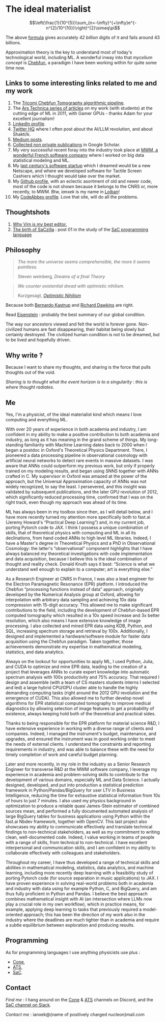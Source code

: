<script
  src="https://cdn.mathjax.org/mathjax/latest/MathJax.js?config=TeX-AMS-MML_HTMLorMML"
  type="text/javascript">
</script>

<script>
  MathJax = {
    tex: {
      inlineMath: [['$', '$']]
    }
  };
</script>
# The ideal materialist

$$\left(\frac{1}{10^{5}}\sum_{n=-\infty}^{+\infty}e^{-n^{2}/10^{10}}\right)^{2}\simeq\pi$$

The above [formula](https://www.researchgate.net/publication/242433843_GET_BILLIONS_AND_BILLIONS_OF_CORRECT_DIGITS_OF_PI_FROM_A_WRONG_FORMULA) gives accurately *42 billion* digits of $\pi$ and fails around 43 billions.

Approximation theory is the key to understand most of today's technological world, including ML. A wonderful inway into that *mycelium concept* is [Chebfun](https://my.siam.org/Store/Product/viewproduct/?ProductId=31254869), a paradigm I have been working within for quite some time now.

## Links to some interesting links related to me and my work

1. The [Tricomi Chebfun Tomography algorithmic pipeline](https://superfri.org/index.php/superfri/article/view/111).
2. The [Ars Technica series of articles](https://arstechnica.com/science/2011/07/running-high-performance-neural-networks-on-a-gamer-gpu/) on my work (with students) at the cutting edge of ML in 2011, with Gamer GPUs - thanks Adam for your excellent journalism!
3. [LinkedIn profile](https://www.linkedin.com/in/yann-le-du-3308609a/).
4. [Twitter HQ](https://twitter.com/Yann_Le_Du) where I often post about the AI/LLM revolution, and about Shakti/k.
5. [Medium posts](https://medium.com/@yann.ledu.fr).
6. [Collected non private publications](https://scholar.google.com/citations?user=b4JXA28AAAAJ&hl=en) in Google Scholar.
7. My very successful recent foray into the industry took place at [MWM, a wonderful French software company](https://mwm.io/) where I worked on big data statistical modeling and ML. 
8. My [last century's software startup](https://www.infogreffe.fr/entreprise-societe/413813874-synsoft-750197B130190000.html) which I dreamed would be a new Netscape, and where we developed software for Tactile Screen Cashiers which I thought would take over the market.
9. My [Github profile](https://github.com/ianxek), with an eclectic asortment of old and newer code, most of the code is not shown because it belongs to the CNRS or, more recently, to MWM. Btw, *ianxek* is my name in [Lojban](https://mw.lojban.org/index.php?title=Lojban&setlang=en-US)!
10. My [CodeAbbey profile](https://www.codeabbey.com/index/user_profile/ianxek). Love that site, will do all the problems.

## Thoughtshots

1. [Why Vim is my best editor.](why_vim.md)
2. [The birth of SaCzilla](saczilla001_modified_fibo.md) : post 01 in the study of the [SaC programming
   language](https://www.sac-home.org/doku.php)

## Philosophy

> _The more the universe seems comprehensible, the more it seems pointless._
>
> Steven weinberg, _Dreams of a final Theory_

> _We counter existential dread with optimistic nihilism._
>
> Kurzgesagt, [_Optimistic Nihilism_](https://youtu.be/MBRqu0YOH14)

Because both [Bernardo
Kastrup](https://www.bernardokastrup.com/2013/04/why-materialism-is-baloney-overview.html) and [Richard Dawkins](https://www.amazon.com/Magic-Reality-Know-Whats-Really/dp/1451675046) are right.

Read [Eisenstein](https://ascentofhumanity.com/) : probably the best summary of our global
condition.

The way our ancestors viewed and felt the world is forever gone. Non-civilized humans are fast
disappearing, their habitat being slowly but certainly destroyed. The civilized human condition is
not to be dreamed, but to be lived and hopefully driven.

## Why write ?

Because I want to share my thoughts, and sharing is the force that pulls thoughts out of the void.

_Sharing is to thought what the event horizon is to a singularity : this is where thought radiates._

## Me

Yes, I'm a physicist, of the ideal materialist kind which means I love computing and everything ML.

With over 20 years of experience in both academia and industry, I am confident in my ability to make a positive contribution to both academia and industry, as long as it has meaning in the grand scheme of things. My long-standing familiarity with Machine Learning dates back to 2000 when I began a postdoc in Oxford's Theoretical Physics Department. There, I pioneered a data processing pipeline in observational cosmology with artificial neural networks to detect rare events in massive datasets. I was aware that ANNs could outperform my previous work, but only if properly trained on my modeling results, and began using SNNS together with ANNs crafted in C. My supervisor in Oxford was amazed at the power of the approach, but the Universal Approximation capacity of ANNs was not widely recognized, to say the least. I persevered, and this insight was validated by subsequent publications, and the later GPU revolution of 2012, which significantly reduced processing time, confirmed that I was on the right track, even though my approach was ahead of its time.

ML has always been in my toolbox since then, as I will detail below, and I have more recently turned my attention more specifically both to fast.ai (Jeremy Howard's “Practical Deep Learning”) and, in my current job, porting Pytorch code to JAX. I think I possess a unique combination of skills, that of theoretical physics with computing and ML in all its declinations, from hand coded ANNs to high level ML libraries. Indeed, I have a Master's degree in Theoretical Physics and a PhD in Observational Cosmology: the latter's “observational” component highlights that I have always balanced my theoretical investigations with code implementation and data acquisition, because I believe this is the ideal combination of thought and reality check. Donald Knuth says it best: “Science is what we understand well enough to explain to a computer; art is everything else.”

As a Research Engineer at CNRS in France, I was also a lead engineer for the Electron Paramagnetic Resonance (EPR) platform. I introduced the Chebfun “processing functions instead of data” approach, originally developed by the Numerical Analysis group at Oxford, allowing for interpolation with arbitrary data sampling and achieving 10x data compression with 15-digit accuracy. This allowed me to make significant contributions to the field, including the development of Chebfun-based EPR computed tomography which resulted in a 10x speed increase and 3x better resolution, which also means I have extensive knowledge of image processing. I also collected and mined EPR data using KDB, Python, and SQL, increasing spectrum storage and retrieval by 100x. Additionally, I designed and implemented a hardware/software module for faster data acquisition using the Chebfun paradigm. Taken together, those achievements demonstrate my expertise in mathematical modeling, statistics, and data analytics.

Always on the lookout for opportunities to apply ML, I used Python, Julia, and CUDA to optimize and mine EPR data, leading to the creation of a project that leverages ANNs to curate expert knowledge into automatic spectrum analysis with 100x productivity and 75% accuracy. That required I design and assemble (with a team of CS masters students interns I selected and led) a large hybrid CPU/GPU cluster able to handle the highly demanding computing tasks (right around the 2012 GPU revolution and the emergence of CUDA). This also allowed me to further develop novel algorithms for EPR statistical computed tomography to improve medical diagnostics by allowing selection of image features to get a probability of existence, always keeping hold both of the theoretical and practical sides.

Thanks to being responsible for the EPR platform for material science R&D, I have extensive experience in working with a diverse range of clients and companies. Indeed, I managed the instrument's budget, maintenance, and upgrades, and ensured the instrument was in good working order to meet the needs of external clients. I understand the constraints and reporting requirements in industry, and was able to balance these with the need for timely completion of work and careful budget planning.

Later and more recently, in my role in the industry as a Senior Research Engineer for transverse R&D at the MWM software company, I leverage my experience in academia and problem-solving skills to contribute to the development of various domains, especially ML and Data Science. I actually designed, developed, and put into production a statistical prediction framework in Python/Pandas/BigQuery for user LTV in Business Intelligence, reducing the time for exhaustive statistical information from 10s of hours to just 7 minutes. I also used my physics background in optimization to produce a reliable quasi James-Stein estimator of combined sources mean, and performed a fully documented automated analysis of large BigQuery tables for business applications using Python within the fast.ai Nbdev framework, together with OpenCV. This last project also showcases my ability to communicate effectively and translate technical findings to non-technical stakeholders, as well as my commitment to writing clean, well-documented code. Indeed, I value working in teams of people with a range of skills, from technical to non-technical. I have excellent interpersonal and communication skills, and I am confident in my ability to collaborate effectively with colleagues and stakeholders.

Throughout my career, I have thus developed a range of technical skills and abilities in mathematical modeling, statistics, data analytics, and machine learning, including more recently deep learning with a feasibility study of porting Pytorch code (for source separation in music applications) to JAX. I have proven experience in solving real-world problems both in academia and industry with data using for example Python, C, and BigQuery, and am thus fully proficient in Python and Pandas. I believe the best approach combines mathematical insight with AI (an intersection where LLMs now play a crucial role in my own workflow), which in practice means, for example, applying deep learning to tasks that previously required a model-oriented approach; this has been the direction of my work also in the industry where the deadlines are much tighter than in academia and require a subtle equilibrium between exploration and producing results.

## Programming

As for programming languages I use anything physicists use plus :

* [Cone](https://cone.jondgoodwin.com/),
* [ATS](http://www.ats-lang.org/),
* [SaC](https://www.sac-home.org/doku.php).

## Contact

_Find me_ : I hang around on the [Cone](https://discord.gg/4RdwshKW) &
[ATS](https://discord.gg/3CBHQzTk) channels on Discord, and the [SaC channel on
Slack](https://sac-ylc6885.slack.com/).

_Contact me_ : ianxek@{name of positively charged nucleon}mail.com

